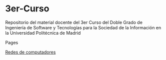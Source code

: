 # 3er-Curso
Repositorio del material docente del 3er Curso del Doble Grado de Ingeniería de Software y Tecnologías para la Sociedad de la Información en la Universidad Politécnica de Madrid

Pages

[Redes de computadores]( https://bysergy-uny.github.io/3erCurso/RC/)
